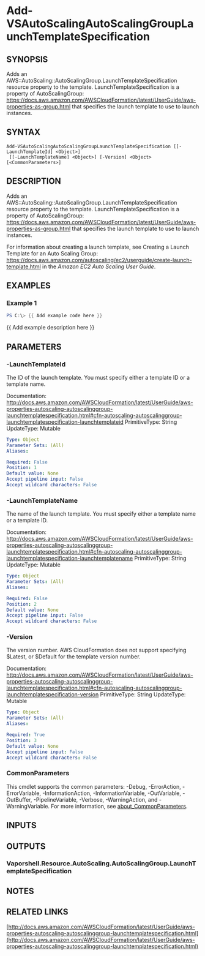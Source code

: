 # Add-VSAutoScalingAutoScalingGroupLaunchTemplateSpecification

## SYNOPSIS
Adds an AWS::AutoScaling::AutoScalingGroup.LaunchTemplateSpecification resource property to the template.
LaunchTemplateSpecification is a property of AutoScalingGroup: https://docs.aws.amazon.com/AWSCloudFormation/latest/UserGuide/aws-properties-as-group.html that specifies the launch template to use to launch instances.

## SYNTAX

```
Add-VSAutoScalingAutoScalingGroupLaunchTemplateSpecification [[-LaunchTemplateId] <Object>]
 [[-LaunchTemplateName] <Object>] [-Version] <Object> [<CommonParameters>]
```

## DESCRIPTION
Adds an AWS::AutoScaling::AutoScalingGroup.LaunchTemplateSpecification resource property to the template.
LaunchTemplateSpecification is a property of AutoScalingGroup: https://docs.aws.amazon.com/AWSCloudFormation/latest/UserGuide/aws-properties-as-group.html that specifies the launch template to use to launch instances.

For information about creating a launch template, see Creating a Launch Template for an Auto Scaling Group: https://docs.aws.amazon.com/autoscaling/ec2/userguide/create-launch-template.html in the *Amazon EC2 Auto Scaling User Guide*.

## EXAMPLES

### Example 1
```powershell
PS C:\> {{ Add example code here }}
```

{{ Add example description here }}

## PARAMETERS

### -LaunchTemplateId
The ID of the launch template.
You must specify either a template ID or a template name.

Documentation: http://docs.aws.amazon.com/AWSCloudFormation/latest/UserGuide/aws-properties-autoscaling-autoscalinggroup-launchtemplatespecification.html#cfn-autoscaling-autoscalinggroup-launchtemplatespecification-launchtemplateid
PrimitiveType: String
UpdateType: Mutable

```yaml
Type: Object
Parameter Sets: (All)
Aliases:

Required: False
Position: 1
Default value: None
Accept pipeline input: False
Accept wildcard characters: False
```

### -LaunchTemplateName
The name of the launch template.
You must specify either a template name or a template ID.

Documentation: http://docs.aws.amazon.com/AWSCloudFormation/latest/UserGuide/aws-properties-autoscaling-autoscalinggroup-launchtemplatespecification.html#cfn-autoscaling-autoscalinggroup-launchtemplatespecification-launchtemplatename
PrimitiveType: String
UpdateType: Mutable

```yaml
Type: Object
Parameter Sets: (All)
Aliases:

Required: False
Position: 2
Default value: None
Accept pipeline input: False
Accept wildcard characters: False
```

### -Version
The version number.
AWS CloudFormation does not support specifying $Latest, or $Default for the template version number.

Documentation: http://docs.aws.amazon.com/AWSCloudFormation/latest/UserGuide/aws-properties-autoscaling-autoscalinggroup-launchtemplatespecification.html#cfn-autoscaling-autoscalinggroup-launchtemplatespecification-version
PrimitiveType: String
UpdateType: Mutable

```yaml
Type: Object
Parameter Sets: (All)
Aliases:

Required: True
Position: 3
Default value: None
Accept pipeline input: False
Accept wildcard characters: False
```

### CommonParameters
This cmdlet supports the common parameters: -Debug, -ErrorAction, -ErrorVariable, -InformationAction, -InformationVariable, -OutVariable, -OutBuffer, -PipelineVariable, -Verbose, -WarningAction, and -WarningVariable. For more information, see [about_CommonParameters](http://go.microsoft.com/fwlink/?LinkID=113216).

## INPUTS

## OUTPUTS

### Vaporshell.Resource.AutoScaling.AutoScalingGroup.LaunchTemplateSpecification
## NOTES

## RELATED LINKS

[http://docs.aws.amazon.com/AWSCloudFormation/latest/UserGuide/aws-properties-autoscaling-autoscalinggroup-launchtemplatespecification.html](http://docs.aws.amazon.com/AWSCloudFormation/latest/UserGuide/aws-properties-autoscaling-autoscalinggroup-launchtemplatespecification.html)

